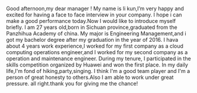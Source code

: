 Good afternoon,my dear manager !
My name is li kun,I’m very happy and excited for having a face to face interview in your company.
I hope i can make a good performance today.Now I would like to introduce myself briefly.
I am 27 years old,born in Sichuan province,graduated from the Panzhihua Academy of china.
My major is Engineering Management,and i got my bachelor degree after my graduation in the year of 2016.
I hava about 4 years work experience,I worked for my first company as a cloud computing operations engineer,and I worked for my second company as a operation and maintenance engineer.
During my tenure, I participated in the skills competition organized by Huawei and won the first place.
In my daily life,I'm fond of hiking,party,singing.
I think I'm a good team player and I'm a person of great honesty to others.Also I am able to work under great pressure.
all right.thank you for giving me the chance!
